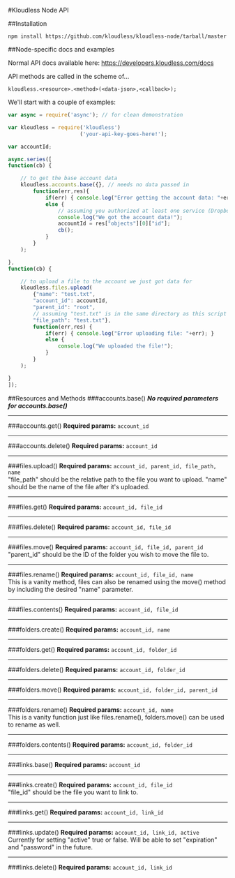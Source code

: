#Kloudless Node API

##Installation

```
npm install https://github.com/kloudless/kloudless-node/tarball/master
```


##Node-specific docs and examples

Normal API docs available here: https://developers.kloudless.com/docs

API methods are called in the scheme of...
```
kloudless.<resource>.<method>(<data-json>,<callback>);
```

We'll start with a couple of examples:

```javascript
var async = require('async'); // for clean demonstration

var kloudless = require('kloudless')
                       ('your-api-key-goes-here!');

var accountId;

async.series([
function(cb) {

    // to get the base account data
    kloudless.accounts.base({}, // needs no data passed in
        function(err,res){
            if(err) { console.log("Error getting the account data: "+err); }
            else {
                // assuming you authorized at least one service (Dropbox, Google Drive, etc.)
                console.log("We got the account data!");
                accountId = res["objects"][0]["id"];
                cb();
            }
        }
    );

},
function(cb) {

    // to upload a file to the account we just got data for
    kloudless.files.upload(
        {"name": "test.txt",
        "account_id": accountId,
        "parent_id": "root",
        // assuming "test.txt" is in the same directory as this script file
        "file_path": "test.txt"},
        function(err,res) {
            if(err) { console.log("Error uploading file: "+err); }
            else {
                console.log("We uploaded the file!");
            }
        }
    );

}
]);
```

##Resources and Methods
###accounts.base()
**_No required parameters for accounts.base()_**
***
###accounts.get()
**Required params:** ```account_id```
***
###accounts.delete()
**Required params:** ```account_id```
***

###files.upload()
**Required params:** ```account_id, parent_id, file_path, name```  
"file_path" should be the relative path to the file you want to upload.
"name" should be the name of the file after it's uploaded.
***
###files.get()
**Required params:** ```account_id, file_id```
***
###files.delete()
**Required params:** ```account_id, file_id```
***
###files.move()
**Required params:** ```account_id, file_id, parent_id```  
"parent_id" should be the ID of the folder you wish to move the file to.
***
###files.rename()
**Required params:** ```account_id, file_id, name```  
This is a vanity method, files can also be renamed using the move() method by including the desired "name" parameter.
***
###files.contents()
**Required params:** ```account_id, file_id```
***

###folders.create()
**Required params:** ```account_id, name```
***
###folders.get()
**Required params:** ```account_id, folder_id```
***
###folders.delete()
**Required params:** ```account_id, folder_id```
***
###folders.move()
**Required params:** ```account_id, folder_id, parent_id```
***
###folders.rename()
**Required params:** ```account_id, name```  
This is a vanity function just like files.rename(), folders.move() can be used to rename as well.
***
###folders.contents()
**Required params:** ```account_id, folder_id```
***

###links.base()
**Required params:** ```account_id```
***
###links.create()
**Required params:** ```account_id, file_id```  
"file_id" should be the file you want to link to.
***
###links.get()
**Required params:** ```account_id, link_id```
***
###links.update()
**Required params:** ```account_id, link_id, active```  
Currently for setting "active" true or false. Will be able to set "expiration" and "password" in the future.
***
###links.delete()
**Required params:** ```account_id, link_id```
